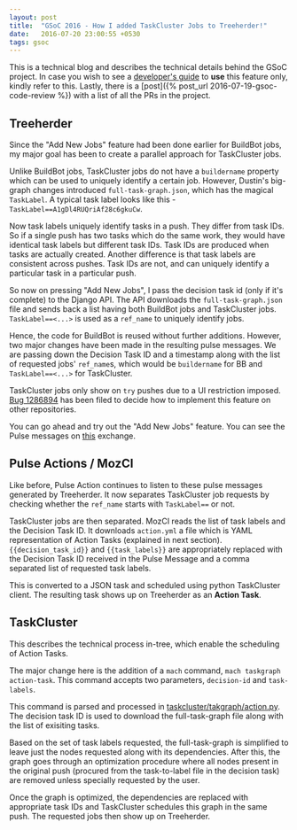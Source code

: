 ```yaml
---
layout: post
title:  "GSoC 2016 - How I added TaskCluster Jobs to Treeherder!"
date:   2016-07-20 23:00:55 +0530
tags: gsoc
---
```


This is a technical blog and describes the technical details behind the GSoC project. In case you wish to see a [developer's guide](https://wiki.mozilla.org/ReleaseEngineering/TryServer#How_to_push_to_try) to **use** this feature only, kindly refer to this. Lastly, there is a [post]({% post_url 2016-07-19-gsoc-code-review %}) with a list of all the PRs in the project.

## Treeherder

Since the "Add New Jobs" feature had been done earlier for BuildBot jobs, my major goal has been to create a parallel approach for TaskCluster jobs.

Unlike BuildBot jobs, TaskCluster jobs do not have a `buildername` property which can be used to uniquely identify a certain job. However, Dustin's big-graph changes introduced `full-task-graph.json`, which has the magical `TaskLabel`. A typical task label looks like this - `TaskLabel==A1gDl4RUQriAf28c6gkuCw`.

Now task labels uniquely identify tasks in a push. They differ from task IDs. So if a single push has two tasks which do the same work, they would have identical task labels but different task IDs. Task IDs are produced when tasks are actually created. Another difference is that task labels are consistent across pushes. Task IDs are not, and can uniquely identify a particular task in a particular push.

So now on pressing "Add New Jobs", I pass the decision task id (only if it's complete) to the Django API. The API downloads the `full-task-graph.json` file and sends back a list having both BuildBot jobs and TaskCluster jobs. `TaskLabel==<...>` is used as a `ref_name` to uniquely identify jobs.

Hence, the code for BuildBot is reused without further additions. However, two major changes have been made in the resulting pulse messages. We are passing down the Decision Task ID and a timestamp along with the list of requested jobs' `ref_name`s, which would be `buildername` for BB and `TaskLabel==<...>` for TaskCluster.

TaskCluster jobs only show on `try` pushes due to a UI restriction imposed. [Bug 1286894](https://bugzilla.mozilla.org/show_bug.cgi?id=1286894) has been filed to decide how to implement this feature on other repositories.

You can go ahead and try out the "Add New Jobs" feature. You can see the Pulse messages on [this](https://tools.taskcluster.net/pulse-inspector/#!((exchange:exchange/treeherder/v1/resultset-runnable-job-actions,routingKeyPattern:%23))) exchange.

## Pulse Actions / MozCI

Like before, Pulse Action continues to listen to these pulse messages generated by Treeherder. It now separates TaskCluster job requests by checking whether the `ref_name` starts with `TaskLabel==` or not.

TaskCluster jobs are then separated. MozCI reads the list of task labels and the Decision Task ID. It downloads `action.yml` a file which is YAML representation of Action Tasks (explained in next section). `{{decision_task_id}}` and `{{task_labels}}` are appropriately replaced with the Decision Task ID received in the Pulse Message and a comma separated list of requested task labels.

This is converted to a JSON task and scheduled using python TaskCluster client. The resulting task shows up on Treeherder as an **Action Task**.

## TaskCluster

This describes the technical process in-tree, which enable the scheduling of Action Tasks.

The major change here is the addition of a `mach` command, `mach taskgraph action-task`. This command accepts two parameters, `decision-id` and `task-labels`.

This command is parsed and processed in [taskcluster/takgraph/action.py](https://dxr.mozilla.org/mozilla-central/source/taskcluster/taskgraph/action.py). The decision task ID is used to download the full-task-graph file along with the list of exisiting tasks.

Based on the set of task labels requested, the full-task-graph is simplified to leave just the nodes requested along with its dependencies. After this, the graph goes through an optimization procedure where all nodes present in the original push (procured from the task-to-label file in the decision task) are removed unless specially requested by the user.

Once the graph is optimized, the dependencies are replaced with appropriate task IDs and TaskCluster schedules this graph in the same push. The requested jobs then show up on Treeherder.
